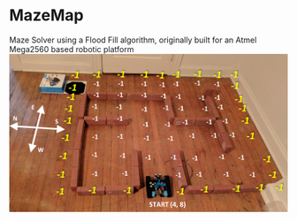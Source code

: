 # MazeMap
Maze Solver using a Flood Fill algorithm, originally built for an Atmel Mega2560 based robotic platform 
![Alt text](Floodfill.png)
